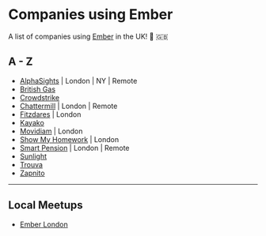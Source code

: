 # Companies using Ember

A list of companies using [Ember](https://emberjs.com/) in the UK! 🐹 🇬🇧

## A - Z

- [AlphaSights](https://engineering.alphasights.com) | London | NY | Remote
- [British Gas](http://www.britishgas.co.uk/)
- [Crowdstrike](http://www.crowdstrike.com/)
- [Chattermill](https://chattermill.io) | London | Remote
- [Fitzdares](https://fitzdares.com/) | London
- [Kayako](https://www.kayako.com/)
- [Movidiam](https://www.movidiam.com/) | London
- [Show My Homework](https://www.showmyhomework.co.uk/) | London
- [Smart Pension](https://www.autoenrolment.co.uk/) | London | Remote
- [Sunlight](https://www.sunlight.is/)
- [Trouva](https://www.trouva.com/)
- [Zapnito](https://zapnito.com)

---

## Local Meetups

- [Ember London](http://emberlondon.com/)
